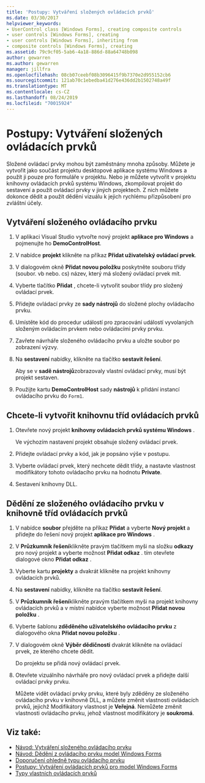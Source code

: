 ```yaml
---
title: 'Postupy: Vytváření složených ovládacích prvků'
ms.date: 03/30/2017
helpviewer_keywords:
- UserControl class [Windows Forms], creating composite controls
- user controls [Windows Forms], creating
- user controls [Windows Forms], inheriting from
- composite controls [Windows Forms], creating
ms.assetid: 79c9cf05-5ab6-4a18-886d-88a64748b098
author: gewarren
ms.author: gewarren
manager: jillfra
ms.openlocfilehash: 08cb07ceebf08b3096415f9b7370e2d955152cb6
ms.sourcegitcommit: 121ab70c1ebedba41d276e436dd2b1502748a49f
ms.translationtype: MT
ms.contentlocale: cs-CZ
ms.lasthandoff: 08/24/2019
ms.locfileid: "70015924"
---
```

# <a name="how-to-author-composite-controls"></a>Postupy: Vytváření složených ovládacích prvků

Složené ovládací prvky mohou být zaměstnány mnoha způsoby. Můžete je vytvořit jako součást projektu desktopové aplikace systému Windows a použít ji pouze pro formuláře v projektu. Nebo je můžete vytvořit v projektu knihovny ovládacích prvků systému Windows, zkompilovat projekt do sestavení a použít ovládací prvky v jiných projektech. Z nich můžete dokonce dědit a použít dědění vizuálu k jejich rychlému přizpůsobení pro zvláštní účely.

## <a name="to-author-a-composite-control"></a>Vytváření složeného ovládacího prvku

1. V aplikaci Visual Studio vytvořte nový projekt **aplikace pro Windows** a pojmenujte ho **DemoControlHost**.

2. V nabídce **projekt** klikněte na příkaz **Přidat uživatelský ovládací prvek**.

3. V dialogovém okně **Přidat novou položku** poskytněte souboru třídy (soubor. vb nebo. cs) název, který má složený ovládací prvek mít.

4. Vyberte tlačítko **Přidat** , chcete-li vytvořit soubor třídy pro složený ovládací prvek.

5. Přidejte ovládací prvky ze **sady nástrojů** do složené plochy ovládacího prvku.

6. Umístěte kód do procedur událostí pro zpracování událostí vyvolaných složeným ovládacím prvkem nebo ovládacími prvky prvku.

7. Zavřete návrháře složeného ovládacího prvku a uložte soubor po zobrazení výzvy.

8. Na **sestavení** nabídky, klikněte na tlačítko **sestavit řešení**.

     Aby se v **sadě nástrojů**zobrazovaly vlastní ovládací prvky, musí být projekt sestaven.

9. Použijte kartu **DemoControlHost** sady **nástrojů** k přidání instancí ovládacího prvku do `Form1`.

## <a name="to-author-a-control-class-library"></a>Chcete-li vytvořit knihovnu tříd ovládacích prvků

1. Otevřete nový projekt **knihovny ovládacích prvků systému Windows** .

     Ve výchozím nastavení projekt obsahuje složený ovládací prvek.

2. Přidejte ovládací prvky a kód, jak je popsáno výše v postupu.

3. Vyberte ovládací prvek, který nechcete dědit třídy, a nastavte vlastnost modifikátory tohoto ovládacího prvku na hodnotu **Private**.

4. Sestavení knihovny DLL.

## <a name="to-inherit-from-a-composite-control-in-a-control-class-library"></a>Dědění ze složeného ovládacího prvku v knihovně tříd ovládacích prvků

1. V nabídce **soubor** přejděte na příkaz **Přidat** a vyberte **Nový projekt** a přidejte do řešení nový projekt **aplikace pro Windows** .

2. V **Průzkumník řešení**klikněte pravým tlačítkem myši na složku **odkazy** pro nový projekt a vyberte možnost **Přidat odkaz** . tím otevřete dialogové okno **Přidat odkaz** .

3. Vyberte kartu **projekty** a dvakrát klikněte na projekt knihovny ovládacích prvků.

4. Na **sestavení** nabídky, klikněte na tlačítko **sestavit řešení**.

5. V **Průzkumník řešení**klikněte pravým tlačítkem myši na projekt knihovny ovládacích prvků a v místní nabídce vyberte možnost **Přidat novou položku** .

6. Vyberte šablonu **zděděného uživatelského ovládacího prvku** z dialogového okna **Přidat novou položku** .

7. V dialogovém okně **Výběr dědičnosti** dvakrát klikněte na ovládací prvek, ze kterého chcete dědit.

     Do projektu se přidá nový ovládací prvek.

8. Otevřete vizuálního návrháře pro nový ovládací prvek a přidejte další ovládací prvky prvku.

     Můžete vidět ovládací prvky prvku, které byly zděděny ze složeného ovládacího prvku v knihovně DLL, a můžete změnit vlastnosti ovládacích prvků, jejichž Modifikátory vlastnost je **Veřejná**. Nemůžete změnit vlastnosti ovládacího prvku, jehož vlastnost modifikátory je **soukromá**.

## <a name="see-also"></a>Viz také:

- [Návod: Vytváření složeného ovládacího prvku](walkthrough-authoring-a-composite-control-with-visual-csharp.md)
- [Návod: Dědění z ovládacího prvku model Windows Forms](walkthrough-inheriting-from-a-windows-forms-control-with-visual-csharp.md)
- [Doporučení ohledně typu ovládacího prvku](control-type-recommendations.md)
- [Postupy: Vytváření ovládacích prvků pro model Windows Forms](how-to-author-controls-for-windows-forms.md)
- [Typy vlastních ovládacích prvků](varieties-of-custom-controls.md)
